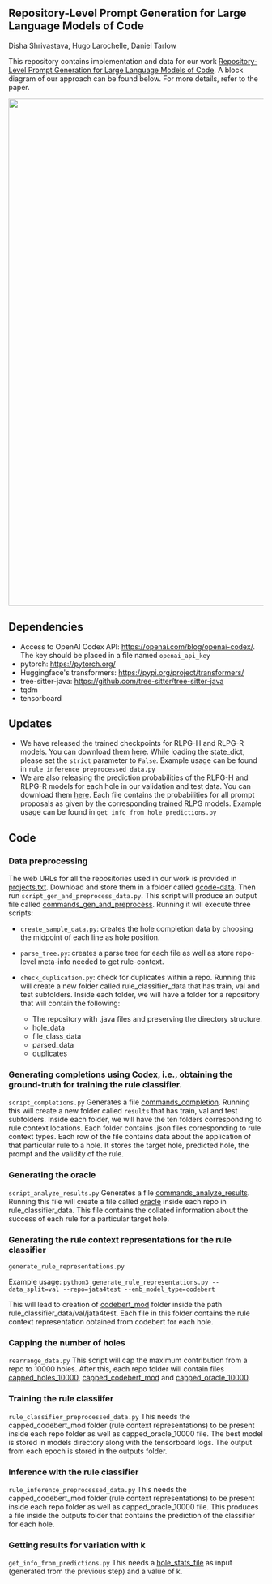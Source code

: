 ## Repository-Level Prompt Generation for Large Language Models of Code
Disha Shrivastava, Hugo Larochelle, Daniel Tarlow

This repository contains implementation and data for our work [Repository-Level Prompt Generation for Large Language Models of Code](https://arxiv.org/abs/2206.12839). A block diagram of our approach can be found below. For more details, refer to the paper.

<p align="center">
 <img src="block_diagram.png" width=1000>
</p>

## Dependencies
* Access to OpenAI Codex API: https://openai.com/blog/openai-codex/. The key should be placed in a file named `openai_api_key`
* pytorch: https://pytorch.org/
* Huggingface's transformers: https://pypi.org/project/transformers/
* tree-sitter-java: https://github.com/tree-sitter/tree-sitter-java
* tqdm
* tensorboard 
 
## Updates
* We have released the trained checkpoints for RLPG-H and RLPG-R models. You can download them [here](https://drive.google.com/file/d/1txmObhsA_Cs8paj1x8IGsoUqX7oHNxbw/view?usp=share_link). While loading the state_dict, please set the `strict` parameter to `False`. Example usage can be found in `rule_inference_preprocessed_data.py`
* We are also releasing the prediction probabilities of the RLPG-H and RLPG-R models for each hole in our validation and test data. You can download them [here](https://drive.google.com/file/d/1WSPf4p0tfWs2nLgbpk53Kh5qJG3_33-b/view?usp=share_link). Each file contains the probabilities for all prompt proposals as given by the corresponding trained RLPG models. Example usage can be found in `get_info_from_hole_predictions.py`

## Code
### Data preprocessing
The web URLs for all the repositories used in our work is provided in <ins>projects.txt</ins>. Download and store them in a folder called <ins>gcode-data</ins>. Then run `script_gen_and_preprocess_data.py`. This script will produce an output file called <ins>commands_gen_and_preprocess</ins>. Running it will execute three scripts:
 - `create_sample_data.py`: creates the hole completion data by choosing the midpoint of each line as hole position.
 - `parse_tree.py`: creates a parse tree for each file as well as store repo-level meta-info needed to get rule-context.
 - `check_duplication.py`: check for duplicates within a repo.
Running this will create a new folder called rule_classifier_data that has train, val and test subfolders. Inside each folder, we will have a folder for a repository that will contain the following:

      * The repository with .java files and preserving the directory structure.
      * hole_data
      * file_class_data
      * parsed_data
      * duplicates

### Generating completions using Codex, i.e., obtaining the ground-truth for training the rule classifier.
`script_completions.py`
Generates a file <ins>commands_completion</ins>. Running this will create a new folder called `results` that has train, val and test subfolders. Inside each folder, we will have the ten folders corresponding to rule context locations. Each folder contains .json files corresponding to rule context types. Each row of the file contains data about the application of that particular rule to a hole. It stores the target hole, predicted hole, the prompt and the validity of the rule.

### Generating the oracle
`script_analyze_results.py`
Generates a file <ins>commands_analyze_results</ins>. Running this file will create a file called <ins>oracle</ins> inside each repo in rule_classifier_data. This file contains the collated information about the success of each rule for a particular target hole.

### Generating the rule context representations for the rule classifier
`generate_rule_representations.py`

Example usage: `python3 generate_rule_representations.py --data_split=val --repo=jata4test --emb_model_type=codebert`

This will lead to creation of <ins>codebert_mod</ins> folder inside the path rule_classifier_data/val/jata4test. Each file in this folder contains the rule context representation obtained from codebert for each hole.

### Capping the number of holes
`rearrange_data.py`
This script will cap the maximum contribution from a repo to 10000 holes. After this, each repo folder will contain files <ins>capped_holes_10000</ins>, <ins>capped_codebert_mod</ins> and <ins>capped_oracle_10000</ins>.

### Training the rule classiifer
`rule_classifier_preprocessed_data.py`
This needs the capped_codebert_mod folder (rule context representations) to be present inside each repo folder as well as capped_oracle_10000 file.
The best model is stored in models directory along with the tensorboard logs. The output from each epoch is stored in the outputs folder.

### Inference with the rule classifier
`rule_inference_preprocessed_data.py`
This needs the capped_codebert_mod folder (rule context representations) to be present inside each repo folder as well as capped_oracle_10000 file.
This produces a file inside the outputs folder that contains the prediction of the classifier for each hole.

### Getting results for variation with k
`get_info_from_predictions.py`
This needs a <ins>hole_stats_file</ins> as input (generated from the previous step) and a value of k.
